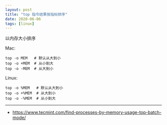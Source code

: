 ```yaml
---
layout: post
title: "top 指令结果按指标排序"
date: 2020-06-06
tags: [linux]
---
```


以内存大小排序

Mac:

```
top -o MEM   # 默认从大到小
top -o +MEM  # 从小到大
top -o -MEM  # 从大到小
```

Linux:

```
top -o %MEM   # 默认从大到小
top -o +%MEM  # 从大到小
top -o -%MEM  # 从小到大
```

---

* https://www.tecmint.com/find-processes-by-memory-usage-top-batch-mode/
